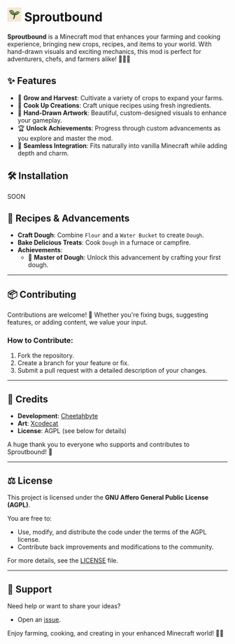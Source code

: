 # <img src="src/main/resources/assets/sproutbound/icon.png"/> Sproutbound


**Sproutbound** is a Minecraft mod that enhances your farming and cooking experience, bringing new crops, recipes, and items to your world. With hand-drawn visuals and exciting mechanics, this mod is perfect for adventurers, chefs, and farmers alike! 🧑‍🌾🍞

## ✨ Features

- 🌾 **Grow and Harvest**: Cultivate a variety of crops to expand your farms.  
- 🍲 **Cook Up Creations**: Craft unique recipes using fresh ingredients.  
- 🎨 **Hand-Drawn Artwork**: Beautiful, custom-designed visuals to enhance your gameplay.  
- 🏆 **Unlock Achievements**: Progress through custom advancements as you explore and master the mod.  
- 🔗 **Seamless Integration**: Fits naturally into vanilla Minecraft while adding depth and charm.  

## 🛠️ Installation

SOON

## 🧪 Recipes & Advancements

- **Craft Dough**: Combine `Flour` and a `Water Bucket` to create `Dough`.  
- **Bake Delicious Treats**: Cook `Dough` in a furnace or campfire.  
- **Achievements**:  
  - 🥖 **Master of Dough**: Unlock this advancement by crafting your first dough.

---

## 📦 Contributing

Contributions are welcome! 🚀 Whether you're fixing bugs, suggesting features, or adding content, we value your input.

### How to Contribute:
1. Fork the repository.  
2. Create a branch for your feature or fix.  
3. Submit a pull request with a detailed description of your changes.  

---

## 👏 Credits

- **Development**: [Cheetahbyte](https://github.com/cheetahbyte)  
- **Art**: [Xcodecat](https://github.com/xcodecat)  
- **License**: AGPL (see below for details)

A huge thank you to everyone who supports and contributes to Sproutbound! 💚  

---

## ⚖️ License

This project is licensed under the **GNU Affero General Public License (AGPL)**.  

You are free to:
- Use, modify, and distribute the code under the terms of the AGPL license.  
- Contribute back improvements and modifications to the community.  

For more details, see the [LICENSE](LICENSE) file.  

---

## 💬 Support

Need help or want to share your ideas?  
- Open an [issue](https://github.com/yourusername/sproutbound/issues).  

Enjoy farming, cooking, and creating in your enhanced Minecraft world! 🌾🍴
